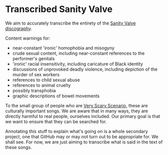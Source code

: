 # Transcribed Sanity Valve

We aim to accurately transcribe the entirety of the [Sanity Valve
discography][bc].

Content warnings for:
- near-constant 'ironic' homophobia and misogyny
- crude sexual content, including near-constant references to the performer's genitals
- 'ironic' racial insensitivity, including caricature of Black identity
- discussions of unprovoked deadly violence, including depiction of the murder of sex workers
- references to child sexual abuse
- references to animal cruelty
- possibly transphobia
- graphic descriptions of bowel movements

To the small group of people who are [Very Scary Scenario][vss], these are
culturally important songs. We are aware that in many ways, they are directly
harmful to real people, ourselves included. Our primary goal is that we want to
ensure that they can be searched for.

Annotating this stuff to explain what's going on is a whole secondary project,
one that GitHub may or may not turn out to be appropriate for. We shall see.
For now, we are just aiming to transcribe what is said in the text of these
songs.

[bc]: https://sanityvalve.bandcamp.com "Sanity Valve's albums"
[vss]: https://vscary.co
